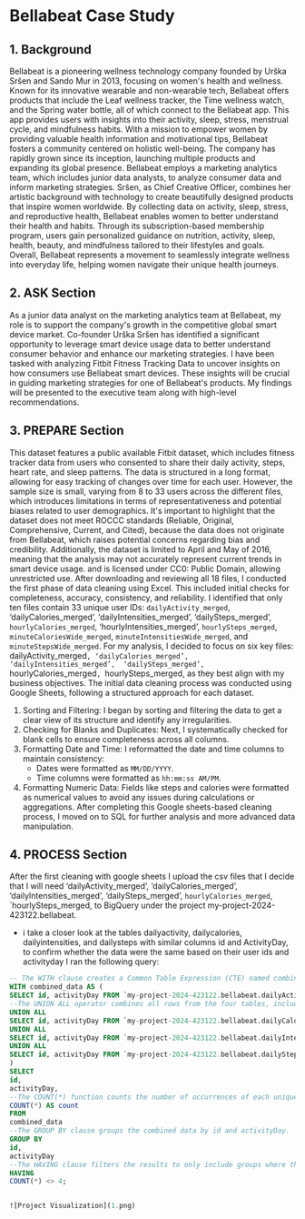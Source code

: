 # Bellabeat Case Study

## 1. Background

Bellabeat is a pioneering wellness technology company founded by Urška Sršen and Sando Mur in 2013, focusing on women's health and wellness. Known for its innovative wearable and non-wearable tech, Bellabeat offers products that include the Leaf wellness tracker, the Time wellness watch, and the Spring water bottle, all of which connect to the Bellabeat app. This app provides users with insights into their activity, sleep, stress, menstrual cycle, and mindfulness habits.
With a mission to empower women by providing valuable health information and motivational tips, Bellabeat fosters a community centered on holistic well-being. The company has rapidly grown since its inception, launching multiple products and expanding its global presence. Bellabeat employs a marketing analytics team, which includes junior data analysts, to analyze consumer data and inform marketing strategies.
Sršen, as Chief Creative Officer, combines her artistic background with technology to create beautifully designed products that inspire women worldwide. By collecting data on activity, sleep, stress, and reproductive health, Bellabeat enables women to better understand their health and habits. Through its subscription-based membership program, users gain personalized guidance on nutrition, activity, sleep, health, beauty, and mindfulness tailored to their lifestyles and goals. Overall, Bellabeat represents a movement to seamlessly integrate wellness into everyday life, helping women navigate their unique health journeys.

## 2. ASK Section

As a junior data analyst on the marketing analytics team at Bellabeat, my role is to support the company's growth in the competitive global smart device market. Co-founder Urška Sršen has identified a significant opportunity to leverage smart device usage data to better understand consumer behavior and enhance our marketing strategies.
I have been tasked with analyzing Fitbit Fitness Tracking Data to uncover insights on how consumers use Bellabeat smart devices. These insights will be crucial in guiding marketing strategies for one of Bellabeat's products. My findings will be presented to the executive team along with high-level recommendations.

## 3. PREPARE Section

This dataset features a public available Fitbit dataset, which includes fitness tracker data from users who consented to share their daily activity, steps, heart rate, and sleep patterns. The data is structured in a long format, allowing for easy tracking of changes over time for each user. However, the sample size is small, varying from 8 to 33 users across the different files, which introduces limitations in terms of representativeness and potential biases related to user demographics.
It's important to highlight that the dataset does not meet ROCCC standards (Reliable, Original, Comprehensive, Current, and Cited), because the data does not originate from Bellabeat, which raises potential concerns regarding bias and credibility. Additionally, the dataset is limited to April and May of 2016, meaning that the analysis may not accurately represent current trends in smart device usage. and is licensed under CC0: Public Domain, allowing unrestricted use. 
After downloading and reviewing all 18 files, I conducted the first phase of data cleaning using Excel. This included initial checks for completeness, accuracy, consistency, and reliability. I identified that only ten files contain 33 unique user IDs: `dailyActivity_merged`, ‘dailyCalories_merged’, ‘dailyIntensities_merged’,  ‘dailySteps_merged’, `hourlyCalories_merged`, ‘hourlyIntensities_merged’, `hourlySteps_merged`, `minuteCaloriesWide_merged`, `minuteIntensitiesWide_merged`, and `minuteStepsWide_merged`. For my analysis, I decided to focus on six key files: dailyActivity_merged`, ‘dailyCalories_merged’, ‘dailyIntensities_merged’,  ‘dailySteps_merged’, `hourlyCalories_merged`, `hourlySteps_merged, as they best align with my business objectives.
The initial data cleaning process was conducted using Google Sheets, following a structured approach for each dataset.
1. Sorting and Filtering: I began by sorting and filtering the data to get a clear view of its structure and identify any irregularities.
2. Checking for Blanks and Duplicates: Next, I systematically checked for blank cells to ensure completeness across all columns.
3. Formatting Date and Time: I reformatted the date and time columns to maintain consistency:
   - Dates were formatted as `MM/DD/YYYY`.
   - Time columns were formatted as `hh:mm:ss AM/PM`.
4. Formatting Numeric Data: Fields like steps and calories were formatted as numerical values to avoid any issues during calculations or aggregations.
 After completing this Google sheets-based cleaning process, I moved on to SQL for further analysis and more advanced data manipulation.

## 4. PROCESS Section

After the first cleaning with google sheets I upload the csv files that I decide that I will need ‘dailyActivity_merged’, ‘dailyCalories_merged’, ‘dailyIntensities_merged’,  ‘dailySteps_merged’, `hourlyCalories_merged`, `hourlySteps_merged,  to BigQuery under the project my-project-2024-423122.bellabeat. 

- i take a closer look at the tables dailyactivity, dailycalories, dailyintensities, and dailysteps with similar columns id and ActivityDay, to confirm whether the data were the same based on their user ids and activityday I ran the following query:


```sql
-- The WITH clause creates a Common Table Expression (CTE) named combined_data.
WITH combined_data AS (
SELECT id, activityDay FROM `my-project-2024-423122.bellabeat.dailyActivity_merged`
--The UNION ALL operator combines all rows from the four tables, including duplicates.
UNION ALL
SELECT id, activityDay FROM `my-project-2024-423122.bellabeat.dailyCalories_merged`
UNION ALL
SELECT id, activityDay FROM `my-project-2024-423122.bellabeat.dailyIntensities_merged`
UNION ALL
SELECT id, activityDay FROM `my-project-2024-423122.bellabeat.dailySteps_merged`
)
SELECT
id,
activityDay,
--The COUNT(*) function counts the number of occurrences of each unique id and activityDay pair.
COUNT(*) AS count
FROM
combined_data
--The GROUP BY clause groups the combined data by id and activityDay.
GROUP BY
id,
activityDay
--The HAVING clause filters the results to only include groups where the count is not equal to 4. This indicates that there are missing or inconsistent rows for that specific id and activityDay combination.
HAVING
COUNT(*) <> 4;


![Project Visualization](1.png)

  



